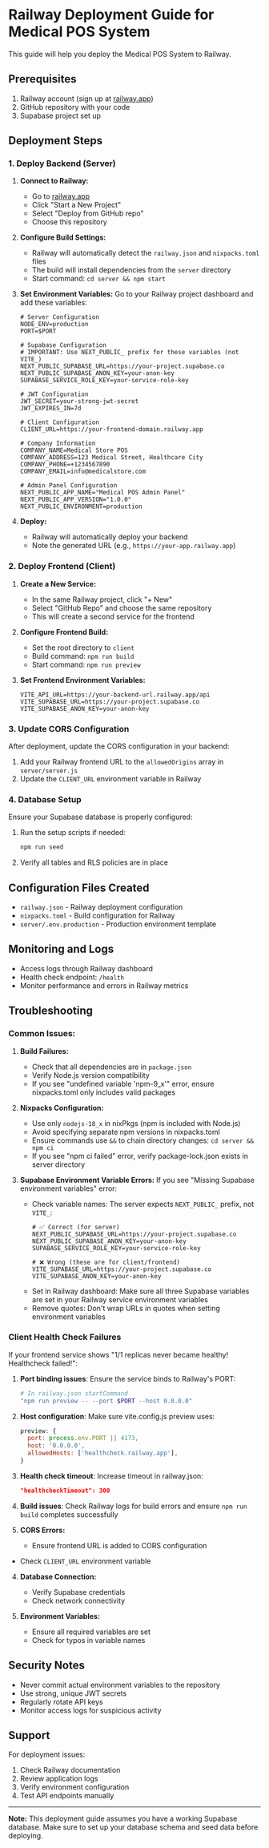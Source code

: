 # Railway Deployment Guide for Medical POS System

This guide will help you deploy the Medical POS System to Railway.

## Prerequisites

1. Railway account (sign up at [railway.app](https://railway.app))
2. GitHub repository with your code
3. Supabase project set up

## Deployment Steps

### 1. Deploy Backend (Server)

1. **Connect to Railway:**
   - Go to [railway.app](https://railway.app)
   - Click "Start a New Project"
   - Select "Deploy from GitHub repo"
   - Choose this repository

2. **Configure Build Settings:**
   - Railway will automatically detect the `railway.json` and `nixpacks.toml` files
   - The build will install dependencies from the `server` directory
   - Start command: `cd server && npm start`

3. **Set Environment Variables:**
   Go to your Railway project dashboard and add these variables:
   ```
   # Server Configuration
   NODE_ENV=production
   PORT=$PORT
   
   # Supabase Configuration
   # IMPORTANT: Use NEXT_PUBLIC_ prefix for these variables (not VITE_)
   NEXT_PUBLIC_SUPABASE_URL=https://your-project.supabase.co
   NEXT_PUBLIC_SUPABASE_ANON_KEY=your-anon-key
   SUPABASE_SERVICE_ROLE_KEY=your-service-role-key
   
   # JWT Configuration
   JWT_SECRET=your-strong-jwt-secret
   JWT_EXPIRES_IN=7d
   
   # Client Configuration
   CLIENT_URL=https://your-frontend-domain.railway.app
   
   # Company Information
   COMPANY_NAME=Medical Store POS
   COMPANY_ADDRESS=123 Medical Street, Healthcare City
   COMPANY_PHONE=+1234567890
   COMPANY_EMAIL=info@medicalstore.com
   
   # Admin Panel Configuration
   NEXT_PUBLIC_APP_NAME="Medical POS Admin Panel"
   NEXT_PUBLIC_APP_VERSION="1.0.0"
   NEXT_PUBLIC_ENVIRONMENT=production
   ```

4. **Deploy:**
   - Railway will automatically deploy your backend
   - Note the generated URL (e.g., `https://your-app.railway.app`)

### 2. Deploy Frontend (Client)

1. **Create a New Service:**
   - In the same Railway project, click "+ New"
   - Select "GitHub Repo" and choose the same repository
   - This will create a second service for the frontend

2. **Configure Frontend Build:**
   - Set the root directory to `client`
   - Build command: `npm run build`
   - Start command: `npm run preview`

3. **Set Frontend Environment Variables:**
   ```
   VITE_API_URL=https://your-backend-url.railway.app/api
   VITE_SUPABASE_URL=https://your-project.supabase.co
   VITE_SUPABASE_ANON_KEY=your-anon-key
   ```

### 3. Update CORS Configuration

After deployment, update the CORS configuration in your backend:

1. Add your Railway frontend URL to the `allowedOrigins` array in `server/server.js`
2. Update the `CLIENT_URL` environment variable in Railway

### 4. Database Setup

Ensure your Supabase database is properly configured:

1. Run the setup scripts if needed:
   ```bash
   npm run seed
   ```

2. Verify all tables and RLS policies are in place

## Configuration Files Created

- `railway.json` - Railway deployment configuration
- `nixpacks.toml` - Build configuration for Railway
- `server/.env.production` - Production environment template

## Monitoring and Logs

- Access logs through Railway dashboard
- Health check endpoint: `/health`
- Monitor performance and errors in Railway metrics

## Troubleshooting

### Common Issues:

1. **Build Failures:**
   - Check that all dependencies are in `package.json`
   - Verify Node.js version compatibility
   - If you see "undefined variable 'npm-9_x'" error, ensure nixpacks.toml only includes valid packages

2. **Nixpacks Configuration:**
   - Use only `nodejs-18_x` in nixPkgs (npm is included with Node.js)
   - Avoid specifying separate npm versions in nixpacks.toml
   - Ensure commands use `&&` to chain directory changes: `cd server && npm ci`
   - If you see "npm ci failed" error, verify package-lock.json exists in server directory

3. **Supabase Environment Variable Errors:**
   If you see "Missing Supabase environment variables" error:
   - Check variable names: The server expects `NEXT_PUBLIC_` prefix, not `VITE_`:
     ```
     # ✅ Correct (for server)
     NEXT_PUBLIC_SUPABASE_URL=https://your-project.supabase.co
     NEXT_PUBLIC_SUPABASE_ANON_KEY=your-anon-key
     SUPABASE_SERVICE_ROLE_KEY=your-service-role-key
     
     # ❌ Wrong (these are for client/frontend)
     VITE_SUPABASE_URL=https://your-project.supabase.co
     VITE_SUPABASE_ANON_KEY=your-anon-key
     ```
   - Set in Railway dashboard: Make sure all three Supabase variables are set in your Railway service environment variables
    - Remove quotes: Don't wrap URLs in quotes when setting environment variables

### Client Health Check Failures

If your frontend service shows "1/1 replicas never became healthy! Healthcheck failed!":

1. **Port binding issues**: Ensure the service binds to Railway's PORT:
   ```bash
   # In railway.json startCommand
   "npm run preview -- --port $PORT --host 0.0.0.0"
   ```

2. **Host configuration**: Make sure vite.config.js preview uses:
    ```javascript
    preview: {
      port: process.env.PORT || 4173,
      host: '0.0.0.0',
      allowedHosts: ['healthcheck.railway.app'],
    }
    ```

3. **Health check timeout**: Increase timeout in railway.json:
   ```json
   "healthcheckTimeout": 300
   ```

4. **Build issues**: Check Railway logs for build errors and ensure `npm run build` completes successfully
 
 4. **CORS Errors:**
    - Ensure frontend URL is added to CORS configuration
   - Check `CLIENT_URL` environment variable

4. **Database Connection:**
   - Verify Supabase credentials
   - Check network connectivity

5. **Environment Variables:**
   - Ensure all required variables are set
   - Check for typos in variable names

## Security Notes

- Never commit actual environment variables to the repository
- Use strong, unique JWT secrets
- Regularly rotate API keys
- Monitor access logs for suspicious activity

## Support

For deployment issues:
1. Check Railway documentation
2. Review application logs
3. Verify environment configuration
4. Test API endpoints manually

---

**Note:** This deployment guide assumes you have a working Supabase database. Make sure to set up your database schema and seed data before deploying.